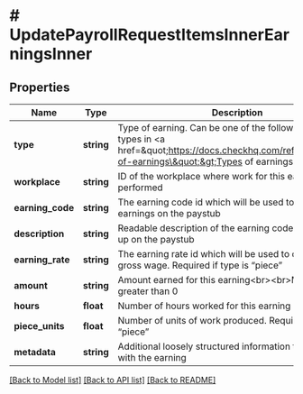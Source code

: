 # # UpdatePayrollRequestItemsInnerEarningsInner

## Properties

Name | Type | Description | Notes
------------ | ------------- | ------------- | -------------
**type** | **string** | Type of earning. Can be one of the following earning types in &lt;a href&#x3D;\&quot;https://docs.checkhq.com/reference/types-of-earnings\&quot;&gt;Types of earnings&lt;/a&gt; | [optional]
**workplace** | **string** | ID of the workplace where work for this earning was performed |
**earning_code** | **string** | The earning code id which will be used to aggregate earnings on the paystub | [optional]
**description** | **string** | Readable description of the earning code that will show up on the paystub | [optional]
**earning_rate** | **string** | The earning rate id which will be used to calculate the gross wage. Required if type is “piece” | [optional]
**amount** | **string** | Amount earned for this earning&lt;br&gt;&lt;br&gt;Must be greater than 0 | [optional]
**hours** | **float** | Number of hours worked for this earning | [optional]
**piece_units** | **float** | Number of units of work produced. Required if type is “piece” | [optional]
**metadata** | **string** | Additional loosely structured information to associate with the earning | [optional]

[[Back to Model list]](../../README.md#models) [[Back to API list]](../../README.md#endpoints) [[Back to README]](../../README.md)
